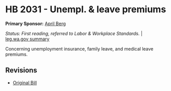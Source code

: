 # HB 2031 - Unempl. & leave premiums
**Primary Sponsor:** [April Berg](/person/leg/april.berg.md)

*Status: First reading, referred to Labor & Workplace Standards.* | [leg.wa.gov summary](https://app.leg.wa.gov/billsummary?BillNumber=2031&Year=2021)

Concerning unemployment insurance, family leave, and medical leave premiums.

## Revisions
* [Original Bill](1/)